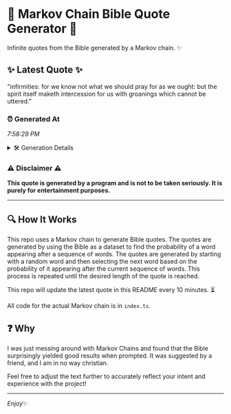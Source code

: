 # 📖 Markov Chain Bible Quote Generator 📖

Infinite quotes from the Bible generated by a Markov chain. ✨

## ✨ Latest Quote ✨
"infirmities: for we know not what we should pray for as we ought: but the spirit itself maketh intercession for us with groanings which cannot be uttered."

### ⏰ Generated At
*7:58:29 PM*

<details>
    <summary>🛠️ Generation Details</summary>
    <p>
        <strong>🌱 Seed:</strong> infirmities:<br>
        <strong>🔄 Iterations:</strong> 26<br>
        <strong>📜 Context History:</strong><br>[ infirmities: ]: for<br>[ infirmities:, for ]: we<br>[ infirmities:, for, we ]: know<br>[ infirmities:, for, we, know ]: not<br>[ infirmities:, for, we, know, not ]: what<br>[ infirmities:, for, we, know, not, what ]: we<br>[ for, we, know, not, what, we ]: should<br>[ we, know, not, what, we, should ]: pray<br>[ know, not, what, we, should, pray ]: for<br>[ not, what, we, should, pray, for ]: as<br>[ what, we, should, pray, for, as ]: we<br>[ we, should, pray, for, as, we ]: ought:<br>[ should, pray, for, as, we, ought: ]: but<br>[ pray, for, as, we, ought:, but ]: the<br>[ for, as, we, ought:, but, the ]: spirit<br>[ as, we, ought:, but, the, spirit ]: itself<br>[ we, ought:, but, the, spirit, itself ]: maketh<br>[ ought:, but, the, spirit, itself, maketh ]: intercession<br>[ but, the, spirit, itself, maketh, intercession ]: for<br>[ the, spirit, itself, maketh, intercession, for ]: us<br>[ spirit, itself, maketh, intercession, for, us ]: with<br>[ itself, maketh, intercession, for, us, with ]: groanings<br>[ maketh, intercession, for, us, with, groanings ]: which<br>[ intercession, for, us, with, groanings, which ]: cannot<br>[ for, us, with, groanings, which, cannot ]: be<br>[ us, with, groanings, which, cannot, be ]: uttered.<br>
    </p>
</details>

### ⚠️ Disclaimer ⚠️
**This quote is generated by a program and is not to be taken seriously. It is purely for entertainment purposes.**

---

## 🔍 How It Works

This repo uses a Markov chain to generate Bible quotes. The quotes are generated by using the Bible as a dataset to find the probability of a word appearing after a sequence of words. The quotes are generated by starting with a random word and then selecting the next word based on the probability of it appearing after the current sequence of words. This process is repeated until the desired length of the quote is reached.

This repo will update the latest quote in this README every 10 minutes. ⏳

All code for the actual Markov chain is in `index.ts`.

## ❓ Why

I was just messing around with Markov Chains and found that the Bible surprisingly yielded good results when prompted. 
It was suggested by a friend, and I am in no way christian.

Feel free to adjust the text further to accurately reflect your intent and experience with the project!

---

*Enjoy*✨
